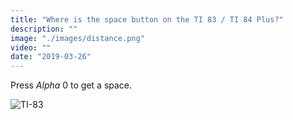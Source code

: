 ```yaml
---
title: "Where is the space button on the TI 83 / TI 84 Plus?"
description: ""
image: "./images/distance.png"
video: ""
date: "2019-03-26"
---
```

Press *Alpha* 0 to get a space.

![TI-83](/images/ti83space.png)
